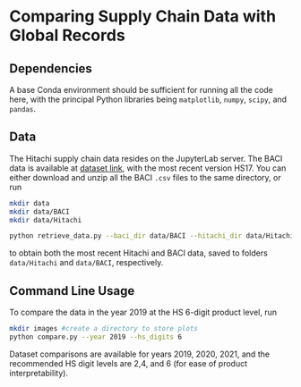 # Comparing Supply Chain Data with Global Records 
## Dependencies
A base Conda environment should be sufficient for running all the code here, with the principal Python libraries being `matplotlib`, `numpy`, `scipy`, and `pandas`. 

## Data 
The Hitachi supply chain data resides on the JupyterLab server. The BACI data is available at [dataset link](`http://www.cepii.fr/CEPII/en/bdd_modele/bdd_modele_item.asp?id=37`), with the most recent version HS17. You can either download and unzip all the BACI `.csv` files to the same directory, or run
```zsh
mkdir data
mkdir data/BACI
mkdir data/Hitachi

python retrieve_data.py --baci_dir data/BACI --hitachi_dir data/Hitachi --rs_login <redshift username> <redshift password>
```
to obtain both the most recent Hitachi and BACI data, saved to folders `data/Hitachi` and `data/BACI`, respectively. 

## Command Line Usage
To compare the data in the year 2019 at the HS 6-digit product level, run
```zsh
mkdir images #create a directory to store plots
python compare.py --year 2019 --hs_digits 6
```
Dataset comparisons are available for years 2019, 2020, 2021, and the recommended HS digit levels are 2,4, and 6 (for ease of product interpretability).
